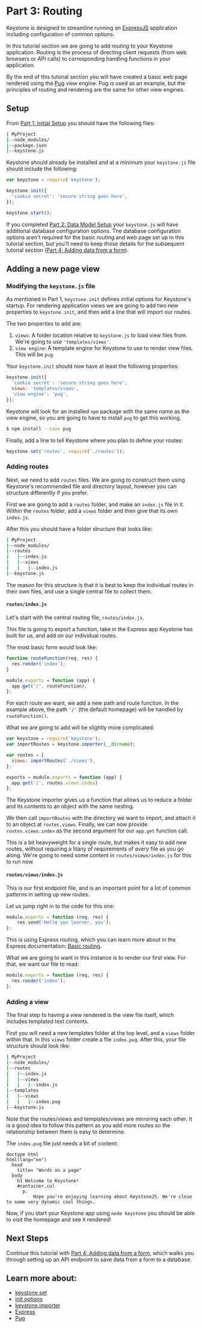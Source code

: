 # Part 3: Routing

Keystone is designed to streamline running an [ExpressJS](https://expressjs.com) application including configuration of common options.

In this tutorial section we are going to add *routing* to your Keystone application. Routing is the process of directing client requests (from web browsers or API calls) to corresponding handling functions in your application.

By the end of this tutorial section you will have created a basic web page rendered using the [Pug](https://pugjs.org) view engine. Pug is used as an example, but the principles of routing and rendering are the same for other view engines.

## Setup

From [Part 1: Initial Setup](/getting-started/setting-up/part-1) you should have the following files:

```sh
| MyProject
|--node_modules/
|--package.json
|--keystone.js
```

Keystone should already be installed and at a minimum your `keystone.js` file should include the following:

```javascript
var keystone = require('keystone');

keystone.init({
  'cookie secret': 'secure string goes here',
});

keystone.start();
```

If you completed [Part 2: Data Model Setup](/getting-started/setting-up/part-2) your `keystone.js` will have additional database configuration options. The database configuration options aren't required for the basic routing and web page set up in this tutorial section, but you'll need to keep those details for the subsequent tutorial section ([Part 4: Adding data from a form](/getting-started/setting-up/part-4)).

## Adding a new page view

### Modifying the `keystone.js` file

As mentioned in Part 1, `keystone.init` defines initial options for Keystone's startup. For rendering application views we are going to add two new properties to  `keystone.init`, and then add a line that will import our routes.

The two properties to add are:
 1. `views`: A folder location relative to `keystone.js` to load view files from. We're going to use `'templates/views'`.
 2. `view engine`: A template engine for Keystone to use to render view files. This will be `pug`.

Your `keystone.init` should now have at least the following properties:

```javascript
keystone.init({
  'cookie secret': 'secure string goes here',
  views: 'templates/views',
  'view engine': 'pug',
});
```

Keystone will look for an installed `npm` package with the same name as the view engine, so you are going to have to install `pug` to get this working.

```sh
$ npm install --save pug
```

Finally, add a line to tell Keystone where you plan to define your routes:

```javascript
keystone.set('routes', require('./routes'));
```

### Adding routes

Next, we need to add `routes` files. We are going to construct them using Keystone's recommended file and directory layout, however you can structure  differently if you prefer.

First we are going to add a `routes` folder, and make an `index.js` file in it. Within the `routes` folder, add a `views` folder and then give that its own `index.js`.

After this you should have a folder structure that looks like:

```sh
| MyProject
|--node_modules/
|--routes
|	|--index.js
|	|--views
|	|	|--index.js
|--keystone.js
```

The reason for this structure is that it is best to keep the individual routes in their own files, and use a single central file to collect them.

#### `routes/index.js`

Let's start with the central routing file, `routes/index.js`.

This file is going to export a function, take in the Express app Keystone has built for us, and add on our individual routes.

The most basic form would look like:

```javascript
function routeFunction(req, res) {
  res.render('index');
}

module.exports = function (app) {
  app.get('/', routeFunction);
};
```

For each route we want, we add a new path and route function. In the example above, the path `'/'` (the default homepage) will be handled by `routeFunction()`.

What we are going to add will be slightly more complicated:

```javascript
var keystone = require('keystone');
var importRoutes = keystone.importer(__dirname);

var routes = {
  views: importRoutes('./views'),
};

exports = module.exports = function (app) {
  app.get('/', routes.views.index)
};
```

The Keystone importer gives us a function that allows us to reduce a folder and its contents to an object with the same nesting.

We then call `importRoutes` with the directory we want to import, and attach it to an object at `routes.views`. Finally, we can now provide `routes.views.index` as the second argument for our `app.get` function call.

This is a bit heavyweight for a single route, but makes it easy to add new routes, without requiring a litany of requirements of every file as you go along. We're going to need some content in `routes/views/index.js` for this to run now.

#### `routes/views/index.js`

This is our first endpoint file, and is an important point for a lot of common patterns in setting up new routes.

Let us jump right in to the code for this one:

```javascript
module.exports = function (req, res) {
    res.send('Hello you learner, you');
};
```

This is using Express routing, which you can learn more about in the Express documentation: [Basic routing](http://expressjs.com/en/starter/basic-routing.html).

What we are going to want in this instance is to render our first view. For that, we want our file to read:

```javascript
module.exports = function (req, res) {
  res.render('index');
};
```

### Adding a view

The final step to having a view rendered is the view file itself, which includes   templated text contents.

First you will need a new templates folder at the top level, and a `views` folder within that. In this `views` folder create a file `index.pug`. After this, your file structure should look like:

```sh
| MyProject
|--node_modules/
|--routes
|	|--index.js
|	|--views
|	|	|--index.js
|--templates
|	|--views
|	|	|--index.pug
|--keystone.js
```

Note that the routes/views and templates/views are mirroring each other. It is a good idea to follow this pattern as you add more routes so the relationship between them is easy to determine.

The `index.pug` file just needs a bit of content:

```jade
doctype html
html(lang="en")
  head
    title= "Words on a page"
  body
    h1 Welcome to Keystone!
    #container.col
      p.
          Hope you're enjoying learning about KeystoneJS. We're close to some very dynamic cool things.
```

Now, if you start your Keystone app using `node keystone` you should be able to visit the homepage and see it rendered!

## Next Steps

Continue this tutorial with [Part 4: Adding data from a form](/getting-started/setting-up/part-4), which walks you through setting up an API endpoint to save data from a form to a database.

## Learn more about:

- [keystone.set](/api/methods/set)
- [init options](/documentation/configuration)
- [keystone.importer](/api/methods/importer)
- [Express](https://expressjs.com)
- [Pug](https://pugjs.org)

